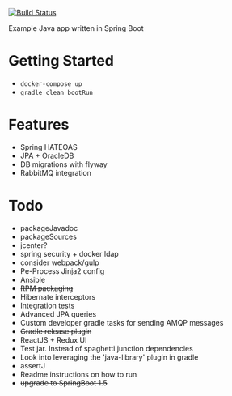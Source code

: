 [![Build Status](https://travis-ci.org/w4tson/blackfriar.svg?branch=master)](https://travis-ci.org/w4tson/blackfriar)

Example Java app written in Spring Boot

# Getting Started


 * `docker-compose up`
 *  `gradle clean bootRun`

# Features

 *  Spring HATEOAS
 *  JPA + OracleDB
 *  DB migrations with flyway
 *  RabbitMQ integration


# Todo

 * packageJavadoc 
 * packageSources
 * jcenter?
 * spring security + docker ldap
 * consider webpack/gulp
 * Pe-Process Jinja2 config
 * Ansible
 * ~~RPM packaging~~
 * Hibernate interceptors
 * Integration tests
 * Advanced JPA queries
 * Custom developer gradle tasks for sending AMQP messages
 * ~~Gradle release plugin~~
 * ReactJS + Redux UI
 * Test jar. Instead of spaghetti junction dependencies 
 * Look into leveraging the 'java-library' plugin in gradle   
 * assertJ 
 * Readme instructions on how to run 
 * ~~upgrade to SpringBoot 1.5~~
	
